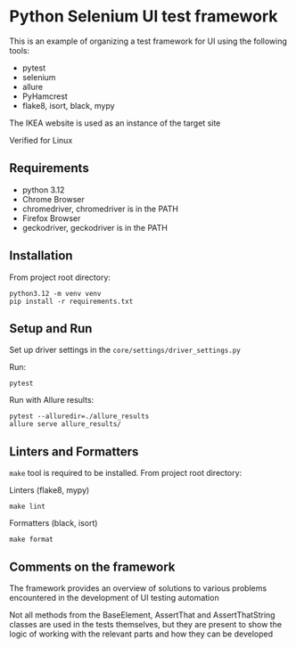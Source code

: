 # Python Selenium UI test framework
This is an example of organizing a test framework for UI using the following tools:
 - pytest
 - selenium
 - allure
 - PyHamcrest
 - flake8, isort, black, mypy

The IKEA website is used as an instance of the target site

Verified for Linux

## Requirements
 - python 3.12
 - Chrome Browser
 - chromedriver, chromedriver is in the PATH
 - Firefox Browser
 - geckodriver, geckodriver is in the PATH

## Installation
From project root directory:
```
python3.12 -m venv venv
pip install -r requirements.txt
```
## Setup and Run
Set up driver settings in the ```core/settings/driver_settings.py```

Run:
```
pytest
```
Run with Allure results:

```
pytest --alluredir=./allure_results
allure serve allure_results/
```

## Linters and Formatters
```make``` tool is required to be installed. From project root directory:

Linters (flake8, mypy)
```
make lint
```
Formatters (black, isort)

```
make format
```

## Comments on the framework
The framework provides an overview of solutions to various problems encountered in the development of UI testing automation

Not all methods from the BaseElement, AssertThat and AssertThatString classes are used in the tests themselves, but they are present to show the logic of working with the relevant parts and how they can be developed